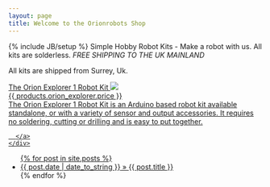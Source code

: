 ```yaml
---
layout: page
title: Welcome to the Orionrobots Shop
---
```

{% include JB/setup %}
Simple Hobby Robot Kits - Make a robot with us. All kits are solderless.
_FREE SHIPPING TO THE UK MAINLAND_

All kits are shipped from Surrey, Uk.

<!-- Design - I want 3 banners -> text + image - full screen width. -->

<!-- How - use a DIV for the wide banner - css for the class will do width/height.
Then JS - for swapping along 3 inserts - each a sub div of the main one.
Pips below to show the number of items. JS could lazy load images. -->

<div class="rotating_banner">
  <!-- Robot -->
  <div class="banner_insert">
    <div class="product_wide">
      <!--  The Orion Explorer 1 Robot Kits - linking to a kit page with accessory drop downs. -->
      <!-- Should have long robot image - or even collage. Should have price nice and clear, and a bit of text -->
      <a href="robot_kit.html">
      The Orion Explorer 1 Robot Kit
      <img src="{{ ASSET_PATH/products/OR0017/main.jpg }}"/>
      <div class="price">{{ products.orion_explorer.price }}</div>
      The Orion Explorer 1 Robot Kit is an Arduino based robot kit available standalone, or with a variety of sensor and
       output accessories. It requires no soldering, cutting or drilling and is easy to put together.

      </a>
    </div>
  </div>
  <!-- accessories -->
  <div class="banner_insert">
    <!-- The Accessories - adds ons you can buy for an explorer or your own projects - show a selection - link to category
with list -->
    <!-- accessories collage -->
  </div>
  <!-- Facebook -->
  <div class="banner_insert">
    <!-- Facebook - Visit our facebook page to link up with the Orionrobots community. - links to facebook -->
    <!-- show facebook big,a nd smaller twitter, pinterest and mailing list -->
  </div>
</div>

<ul class="posts">
  {% for post in site.posts %}
    <li><span>{{ post.date | date_to_string }}</span> &raquo; <a href="{{ BASE_PATH }}{{ post.url }}">{{ post.title }}</a></li>
  {% endfor %}
</ul>


